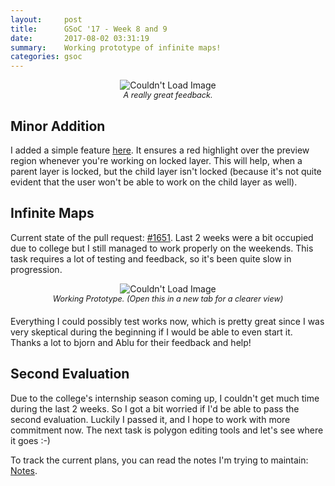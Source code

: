 ```yaml
---
layout:     post
title:      GSoC '17 - Week 8 and 9
date:       2017-08-02 03:31:19
summary:    Working prototype of infinite maps!
categories: gsoc
---
```


<center><img src="{{ site.baseurl }}/images/second-eval.png" alt="Couldn't Load Image" /></center>
<center style="font-size: 0.9em; margin-bottom: 20px"><i>A really great feedback.</i></center>

## Minor Addition

I added a simple feature [here](https://github.com/bjorn/tiled/pull/1658). It ensures a red highlight over the preview region whenever you're working on locked layer. This will help, when a parent layer is locked, but the child layer isn't locked (because it's not quite evident that the user won't be able to work on the child layer as well).

## Infinite Maps

Current state of the pull request: [#1651](https://github.com/bjorn/tiled/pull/1651). Last 2 weeks were a bit occupied due to college but I still managed to work properly on the weekends. This task requires a lot of testing and feedback, so it's been quite slow in progression.

<center><img src="{{ site.baseurl }}/images/infinite-demo.gif" alt="Couldn't Load Image" /></center>
<center style="font-size: 0.9em; margin-bottom: 20px"><i>Working Prototype. (Open this in a new tab for a clearer view)</i></center>

Everything I could possibly test works now, which is pretty great since I was very skeptical during the beginning if I would be able to even start it. Thanks a lot to bjorn and Ablu for their feedback and help!

## Second Evaluation

Due to the college's internship season coming up, I couldn't get much time during the last 2 weeks. So I got a bit worried if I'd be able to pass the second evaluation. Luckily I passed it, and I hope to work with more commitment now. The next task is polygon editing tools and let's see where it goes :-)

To track the current plans, you can read the notes I'm trying to maintain: [Notes](https://workflowy.com/s/E6IW.NbDfz39WLJ).